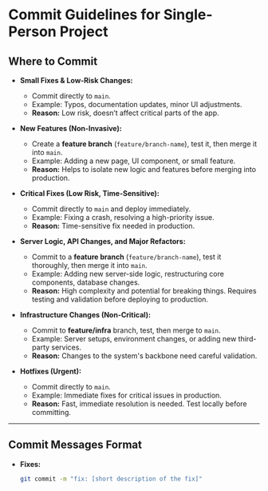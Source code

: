# Commit Guidelines for Single-Person Project

## Where to Commit

- **Small Fixes & Low-Risk Changes:**
  - Commit directly to `main`.
  - Example: Typos, documentation updates, minor UI adjustments.
  - **Reason:** Low risk, doesn’t affect critical parts of the app.
  
- **New Features (Non-Invasive):**
  - Create a **feature branch** (`feature/branch-name`), test it, then merge it into `main`.
  - Example: Adding a new page, UI component, or small feature.
  - **Reason:** Helps to isolate new logic and features before merging into production.

- **Critical Fixes (Low Risk, Time-Sensitive):**
  - Commit directly to `main` and deploy immediately.
  - Example: Fixing a crash, resolving a high-priority issue.
  - **Reason:** Time-sensitive fix needed in production.

- **Server Logic, API Changes, and Major Refactors:**
  - Commit to a **feature branch** (`feature/branch-name`), test it thoroughly, then merge it into `main`.
  - Example: Adding new server-side logic, restructuring core components, database changes.
  - **Reason:** High complexity and potential for breaking things. Requires testing and validation before deploying to production.

- **Infrastructure Changes (Non-Critical):**
  - Commit to **feature/infra** branch, test, then merge to `main`.
  - Example: Server setups, environment changes, or adding new third-party services.
  - **Reason:** Changes to the system's backbone need careful validation.

- **Hotfixes (Urgent):**
  - Commit directly to `main`.
  - Example: Immediate fixes for critical issues in production.
  - **Reason:** Fast, immediate resolution is needed. Test locally before committing.

---

## Commit Messages Format

- **Fixes:**
  ```bash
  git commit -m "fix: [short description of the fix]"